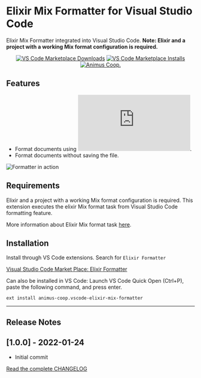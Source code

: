 # Elixir Mix Formatter for Visual Studio Code

Elixir Mix Formatter integrated into Visual Studio Code. **Note: Elixir and a project with a working Mix format configuration is required.**

<p align="center">
  <a href="https://marketplace.visualstudio.com/items?itemName=animus-coop.vscode-elixir-mix-formatter">
    <img alt="VS Code Marketplace Downloads" src="https://img.shields.io/visual-studio-marketplace/d/animus-coop.vscode-elixir-mix-formatter?v=1"></a>
  <a href="https://marketplace.visualstudio.com/items?itemName=animus-coop.vscode-elixir-mix-formatter">
    <img alt="VS Code Marketplace Installs" src="https://img.shields.io/visual-studio-marketplace/i/animus-coop.vscode-elixir-mix-formatter?v=1"></a>
  <a href="https://github.com/animus-coop">
    <img alt="Animus Coop." src="https://img.shields.io/badge/By-ANIMUS%20Coop.-red?v=1"></a>
</p>

## Features

- Format documents using ![Elixir Mix format task](https://hexdocs.pm/mix/main/Mix.Tasks.Format.html).
- Format documents without saving the file.

![Formatter in action](https://raw.githubusercontent.com/animus-coop/vscode-elixir-mix-formatter/master/screenshot.gif)

## Requirements

Elixir and a project with a working Mix format configuration is required. This extension executes the elixir Mix format task from Visual Studio Code formatting feature.

More information about Elixir Mix format task [here](https://hexdocs.pm/mix/main/Mix.Tasks.Format.html).

## Installation

Install through VS Code extensions. Search for `Elixir Formatter`

[Visual Studio Code Market Place: Elixir Formatter](https://marketplace.visualstudio.com/items?itemName=animus-coop.vscode-elixir-mix-formatter)

Can also be installed in VS Code: Launch VS Code Quick Open (Ctrl+P), paste the following command, and press enter.

```
ext install animus-coop.vscode-elixir-mix-formatter
```

---
## Release Notes

## [1.0.0] - 2022-01-24
- Initial commit

[Read the complete CHANGELOG](https://github.com/animus-coop/vscode-elixir-mix-formatter/blob/master/CHANGELOG.md)
